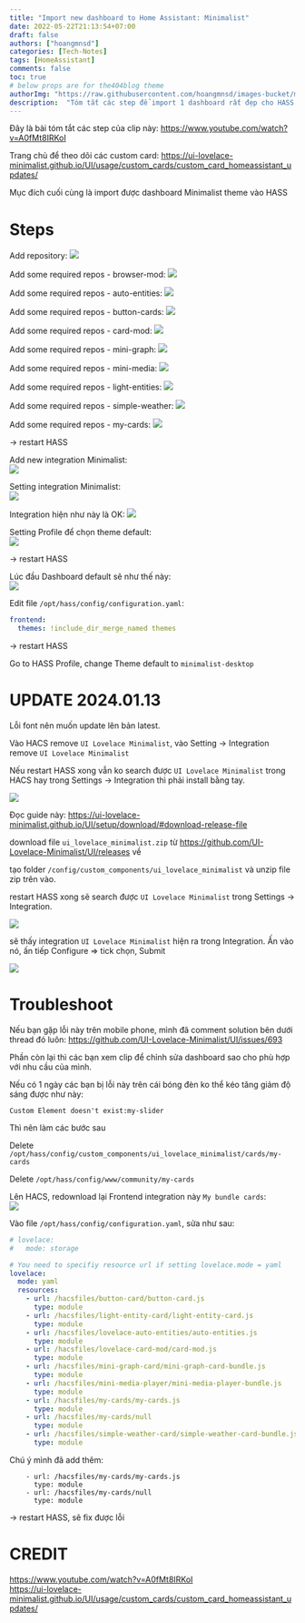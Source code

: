 ```yaml
---
title: "Import new dashboard to Home Assistant: Minimalist"
date: 2022-05-22T21:13:54+07:00
draft: false
authors: ["hoangmnsd"]
categories: [Tech-Notes]
tags: [HomeAssistant]
comments: false
toc: true
# below props are for the404blog theme
authorImg: "https://raw.githubusercontent.com/hoangmnsd/images-bucket/master/static/images/hoangmsnd-avatar001.jpg"
description:  "Tóm tắt các step để import 1 dashboard rất đẹp cho HASS của bạn"
---
```


Đây là bài tóm tắt các step của clip này: https://www.youtube.com/watch?v=A0fMt8IRKoI

Trang chủ để theo dõi các custom card: https://ui-lovelace-minimalist.github.io/UI/usage/custom_cards/custom_card_homeassistant_updates/ 

Mục đích cuối cùng là import được dashboard Minimalist theme vào HASS

# Steps

Add repository: 
![](https://raw.githubusercontent.com/hoangmnsd/images-bucket/master/static/images/hass-minimalist-add-repo.jpg)

Add some required repos - browser-mod:
![](https://raw.githubusercontent.com/hoangmnsd/images-bucket/master/static/images/hass-minimalist-add-repo-broser-mod.jpg)

Add some required repos - auto-entities:
![](https://raw.githubusercontent.com/hoangmnsd/images-bucket/master/static/images/hass-minimalist-add-repo-auto-entities.jpg)

Add some required repos - button-cards:
![](https://raw.githubusercontent.com/hoangmnsd/images-bucket/master/static/images/hass-minimalist-add-repo-button-cards.jpg)

Add some required repos - card-mod:
![](https://raw.githubusercontent.com/hoangmnsd/images-bucket/master/static/images/hass-minimalist-add-repo-card-mod.jpg)

Add some required repos - mini-graph:
![](https://raw.githubusercontent.com/hoangmnsd/images-bucket/master/static/images/hass-minimalist-add-repo-mini-graph.jpg)

Add some required repos - mini-media:
![](https://raw.githubusercontent.com/hoangmnsd/images-bucket/master/static/images/hass-minimalist-add-repo-mini-media.jpg)

Add some required repos - light-entities:
![](https://raw.githubusercontent.com/hoangmnsd/images-bucket/master/static/images/hass-minimalist-add-repo-light-entities.jpg)

Add some required repos - simple-weather:
![](https://raw.githubusercontent.com/hoangmnsd/images-bucket/master/static/images/hass-minimalist-add-repo-simple-weather.jpg)

Add some required repos - my-cards:
![](https://raw.githubusercontent.com/hoangmnsd/images-bucket/master/static/images/hass-minimalist-add-custom-repo-my-cards.jpg)

-> restart HASS

Add new integration Minimalist:  
![](https://raw.githubusercontent.com/hoangmnsd/images-bucket/master/static/images/hass-minimalist-add-new-integration.jpg)

Setting integration Minimalist:  
![](https://raw.githubusercontent.com/hoangmnsd/images-bucket/master/static/images/hass-minimalist-add-repo-setting-integration.jpg)

Integration hiện như này là OK: 
![](https://raw.githubusercontent.com/hoangmnsd/images-bucket/master/static/images/hass-minimalist-integration-displayed.jpg)

Setting Profile để chọn theme default:  
![](https://raw.githubusercontent.com/hoangmnsd/images-bucket/master/static/images/hass-minimalist-profile-theme-default.jpg)

-> restart HASS

Lúc đầu Dashboard default sẽ như thế này:  
![](https://raw.githubusercontent.com/hoangmnsd/images-bucket/master/static/images/hass-minimalist-default-dashboard.jpg)

Edit file `/opt/hass/config/configuration.yaml`:  
```yaml
frontend:
  themes: !include_dir_merge_named themes
```

-> restart HASS

Go to HASS Profile, change Theme default to `minimalist-desktop`

# UPDATE 2024.01.13

Lỗi font nên muốn update lên bản latest.

Vào HACS remove `UI Lovelace Minimalist`, vào Setting -> Integration remove `UI Lovelace Minimalist`

Nếu restart HASS xong vẫn ko search được `UI Lovelace Minimalist` trong HACS hay trong Settings -> Integration thì phải install bằng tay.

![](https://raw.githubusercontent.com/hoangmnsd/images-bucket/master/static/images/hass-search-minimalist-integration-ng.jpg)

Đọc guide này: https://ui-lovelace-minimalist.github.io/UI/setup/download/#download-release-file

download file `ui_lovelace_minimalist.zip` từ https://github.com/UI-Lovelace-Minimalist/UI/releases về

tạo folder `/config/custom_components/ui_lovelace_minimalist` và unzip file zip trên vào.

restart HASS xong sẽ search được `UI Lovelace Minimalist` trong Settings -> Integration.

![](https://raw.githubusercontent.com/hoangmnsd/images-bucket/master/static/images/hass-search-minimalist-integration.jpg)

sẽ thấy integration `UI Lovelace Minimalist` hiện ra trong Integration. Ấn vào nó, ấn tiếp Configure => tick chọn, Submit

![](https://raw.githubusercontent.com/hoangmnsd/images-bucket/master/static/images/hass-search-minimalist-integration-configure.jpg)

# Troubleshoot

Nếu bạn gặp lỗi này trên mobile phone, mình đã comment solution bên dưới thread đó luôn: 
https://github.com/UI-Lovelace-Minimalist/UI/issues/693

Phần còn lại thì các bạn xem clip để chỉnh sửa dashboard sao cho phù hợp với nhu cầu của mình.  

Nếu có 1 ngày các bạn bị lỗi này trên cái bóng đèn ko thể kéo tăng giảm độ sáng được như này:
```
Custom Element doesn't exist:my-slider
```

Thì nên làm các bước sau

Delete `/opt/hass/config/custom_components/ui_lovelace_minimalist/cards/my-cards`

Delete `/opt/hass/config/www/community/my-cards` 

Lên HACS, redownload lại Frontend integration này `My bundle cards`:  
![](https://raw.githubusercontent.com/hoangmnsd/images-bucket/master/static/images/hass-minimalist-my-cards.jpg)

Vào file `/opt/hass/config/configuration.yaml`, sửa như sau:  
```yml
# lovelace:
#   mode: storage

# You need to specifiy resource url if setting lovelace.mode = yaml
lovelace:
  mode: yaml
  resources:
    - url: /hacsfiles/button-card/button-card.js
      type: module
    - url: /hacsfiles/light-entity-card/light-entity-card.js
      type: module
    - url: /hacsfiles/lovelace-auto-entities/auto-entities.js
      type: module
    - url: /hacsfiles/lovelace-card-mod/card-mod.js
      type: module
    - url: /hacsfiles/mini-graph-card/mini-graph-card-bundle.js
      type: module
    - url: /hacsfiles/mini-media-player/mini-media-player-bundle.js
      type: module
    - url: /hacsfiles/my-cards/my-cards.js
      type: module
    - url: /hacsfiles/my-cards/null
      type: module
    - url: /hacsfiles/simple-weather-card/simple-weather-card-bundle.js
      type: module
```
Chú ý mình đã add thêm:  
```
    - url: /hacsfiles/my-cards/my-cards.js
      type: module
    - url: /hacsfiles/my-cards/null
      type: module
```
-> restart HASS, sẽ fix được lỗi

# CREDIT

https://www.youtube.com/watch?v=A0fMt8IRKoI  
https://ui-lovelace-minimalist.github.io/UI/usage/custom_cards/custom_card_homeassistant_updates/  



